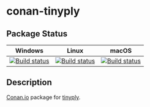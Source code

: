 # conan-tinyply

## Package Status

| Windows | Linux | macOS |
|:-------:|:-----:|:-----:|
|[![Build status](https://ci.appveyor.com/api/projects/status/ygt4toklgltw2xkf/branch/testing%2F2.3.2?svg=true)](https://ci.appveyor.com/project/SpaceIm/conan-tinyply)|[![Build status](https://github.com/SpaceIm/conan-tinyply/workflows/.github/workflows/linux.yml/badge.svg?branch=testing%2F2.3.2)](https://github.com/SpaceIm/conan-tinyply/actions/workflows/linux.yml?query=branch%3Atesting%2F2.3.2)|[![Build status](https://github.com/SpaceIm/conan-tinyply/workflows/.github/workflows/macos.yml/badge.svg?branch=testing%2F2.3.2)](https://github.com/SpaceIm/conan-tinyply/actions/workflows/macos.yml?query=branch%3Atesting%2F2.3.2)|

## Description

[Conan.io](https://conan.io) package for [tinyply](https://github.com/ddiakopoulos/tinyply).
